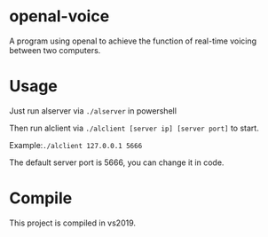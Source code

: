 # openal-voice

A program using openal to achieve the function of real-time voicing between two computers.

# Usage

Just run alserver via
`./alserver`
in powershell

Then run alclient via
`./alclient [server ip] [server port]`
to start.

Example:`./alclient 127.0.0.1 5666`

The default server port is 5666, you can change it in code.

# Compile

This project is compiled in vs2019.
